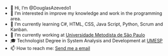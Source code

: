 - 👋 Hi, I’m @DouglasAzevedo1
- 👀 I’m interested in improve my knowledge and work in the programming area.
- 🌱 I’m currently learning C#, HTML, CSS, Java Script, Python, Scrum and Kanban.              
- 🔭 I’m currently working at <a href="https://metodista.br/" rel="nofollow">Universidade Metodista de São Paulo</a>
- 🎓 Technologist Degree in System Analysis and Development at <a href="https://metodista.br" rel="nofollow">UMESP</a>
- 📫 How to reach me: <a href=mailto:douglas_araujo1997@hotmail.com>Send me a email</a>
<!---
DouglasAzevedo1/DouglasAzevedo1 is a ✨ special ✨ repository because its `README.md` (this file) appears on your GitHub profile.
You can click the Preview link to take a look at your changes.
--->
